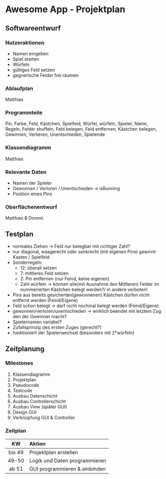 ﻿# Awesome App - Projektplan

## Softwareentwurf

### Nutzeraktionen
- Namen eingeben
- Spiel starten
- Würfeln
- gültiges Feld setzen
- gegnerische Felder frei räumen

### Ablaufplan
Matthias

### Programmteile
Pin, Farbe, Feld, Kästchen, Spielfeld, Würfel, würfeln, Spieler, Name, Regeln, Felder shuffeln, Feld belegen, Feld entfernen, Kästchen belegen, Gewinnen, Verlieren, Unentschieden, Spielende

### Klassendiagramm
Matthias

### Relevante Daten
- Namen der Spieler
- Gewonnen / Verloren / Unentschieden -> isRunning
- Position eines Pins

### Oberflächenentwurf
Matthias & Dommi

## Testplan
- normales Ziehen -> Feld nur belegbar mit richtiger Zahl?
- nur diagonal, waagerecht oder senkrecht (mit eigenen Pins) gewinnt Kasten / Spielfeld
- Sonderregeln:
  - 12: überall setzen
  - 7: mittleres Feld setzen
  - 2: Pin entfernen (nur Feind, keine eigenen)
  - Zahl würfeln -> können alle(mit Ausnahme des Mittleren) Felder im nummerierten Kästchen belegt werden?/ in andere verboten!
- Pins aus bereits gesicherten(gewonnenen) Kästchen dürfen nicht entfernt werden (Feind/Eigene)
- Feld schon belegt -> darf nicht nochmal belegt werden (Feind/Eigene)
- gewonnen/verloren/unentschieden -> wirklich beendet mit letztem Zug den der Gewinner macht?
- Spielernamen variabel?
- Zufallsprinzip des ersten Zuges (gerecht?)
- funktioniert der Spielerwechsel (besonders mit 2*würfeln)

## Zeitplanung

### Milestones

1. Klassendiagramm
2. Projektplan
3. Pseudocode
4. Testcode
5. Ausbau Datenschicht
6. Ausbau Controllerschicht
7. Ausbau View (später GUI)
8. Design GUI
9. Verknüpfung GUI & Controller

### Zeitplan

|KW|Aktion|
|:----:|:----|
|bis 49|Projektplan erstellen|
|49-50|Logik und Daten programmieren|
|ab 51|GUI programmieren & einbinden|